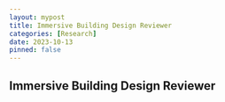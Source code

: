 ```yaml
---
layout: mypost
title: Immersive Building Design Reviewer
categories: [Research]
date: 2023-10-13
pinned: false
---
```


## Immersive Building Design Reviewer

